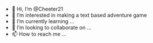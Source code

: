 - 👋 Hi, I’m @Cheeter21
- 👀 I’m interested in making a text based adventure game
- 🌱 I’m currently learning ...
- 💞️ I’m looking to collaborate on ...
- 📫 How to reach me ...

<!---
Cheeter21/Cheeter21 is a ✨ special ✨ repository because its `README.md` (this file) appears on your GitHub profile.
You can click the Preview link to take a look at your changes.
--->
